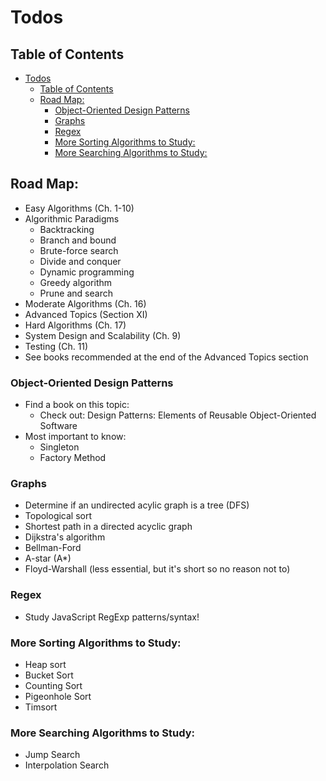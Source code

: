 # Todos

## Table of Contents

- [Todos](#todos)
  - [Table of Contents](#table-of-contents)
  - [Road Map:](#road-map)
    - [Object-Oriented Design Patterns](#object-oriented-design-patterns)
    - [Graphs](#graphs)
    - [Regex](#regex)
    - [More Sorting Algorithms to Study:](#more-sorting-algorithms-to-study)
    - [More Searching Algorithms to Study:](#more-searching-algorithms-to-study)

## Road Map:

- Easy Algorithms (Ch. 1-10)
- Algorithmic Paradigms
  - Backtracking
  - Branch and bound
  - Brute-force search
  - Divide and conquer
  - Dynamic programming
  - Greedy algorithm
  - Prune and search
- Moderate Algorithms (Ch. 16)
- Advanced Topics (Section XI)
- Hard Algorithms (Ch. 17)
- System Design and Scalability (Ch. 9)
- Testing (Ch. 11)
- See books recommended at the end of the Advanced Topics section

### Object-Oriented Design Patterns

- Find a book on this topic:
  - Check out: Design Patterns: Elements of Reusable Object-Oriented Software
- Most important to know:
  - Singleton
  - Factory Method

### Graphs

- Determine if an undirected acylic graph is a tree (DFS)
- Topological sort
- Shortest path in a directed acyclic graph
- Dijkstra's algorithm
- Bellman-Ford
- A-star (A\*)
- Floyd-Warshall (less essential, but it's short so no reason not to)

### Regex

- Study JavaScript RegExp patterns/syntax!

### More Sorting Algorithms to Study:

- Heap sort
- Bucket Sort
- Counting Sort
- Pigeonhole Sort
- Timsort

### More Searching Algorithms to Study:

- Jump Search
- Interpolation Search

